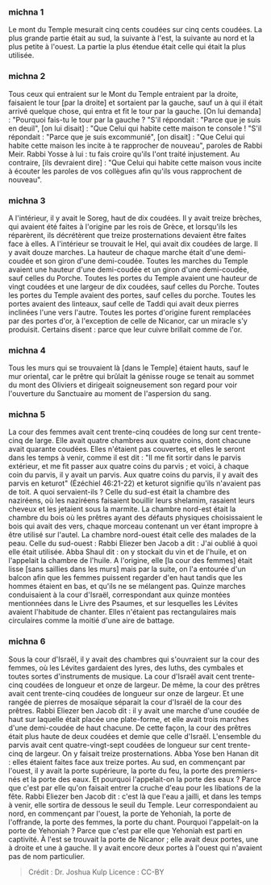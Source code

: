 
### michna 1
Le mont du Temple mesurait cinq cents coudées sur cinq cents coudées. La plus grande partie était au sud, la suivante à l'est, la suivante au nord et la plus petite à l'ouest. La partie la plus étendue était celle qui était la plus utilisée.

### michna 2
Tous ceux qui entraient sur le Mont du Temple entraient par la droite, faisaient le tour [par la droite] et sortaient par la gauche, sauf un à qui il était arrivé quelque chose, qui entra et fit le tour par la gauche. [On lui demanda] : "Pourquoi fais-tu le tour par la gauche ? "S'il répondait : "Parce que je suis en deuil", [on lui disait] : "Que Celui qui habite cette maison te console ! "S'il répondait : "Parce que je suis excommunié", [on disait] : "Que Celui qui habite cette maison les incite à te rapprocher de nouveau", paroles de Rabbi Meir. Rabbi Yosse à lui : tu fais croire qu'ils l'ont traité injustement. Au contraire, [ils devraient dire] : "Que Celui qui habite cette maison vous incite à écouter les paroles de vos collègues afin qu'ils vous rapprochent de nouveau".

### michna 3
A l'intérieur, il y avait le Soreg, haut de dix coudées. Il y avait treize brèches, qui avaient été faites à l'origine par les rois de Grèce, et lorsqu'ils les réparèrent, ils décrétèrent que treize prosternations devaient être faites face à elles. A l'intérieur se trouvait le Hel, qui avait dix coudées de large. Il y avait douze marches. La hauteur de chaque marche était d'une demi-coudée et son giron d'une demi-coudée. Toutes les marches du Temple avaient une hauteur d'une demi-coudée et un giron d'une demi-coudée, sauf celles du Porche. Toutes les portes du Temple avaient une hauteur de vingt coudées et une largeur de dix coudées, sauf celles du Porche. Toutes les portes du Temple avaient des portes, sauf celles du porche. Toutes les portes avaient des linteaux, sauf celle de Taddi qui avait deux pierres inclinées l'une vers l'autre. Toutes les portes d'origine furent remplacées par des portes d'or, à l'exception de celle de Nicanor, car un miracle s'y produisit. Certains disent : parce que leur cuivre brillait comme de l'or.

### michna 4
Tous les murs qui se trouvaient là [dans le Temple] étaient hauts, sauf le mur oriental, car le prêtre qui brûlait la génisse rouge se tenait au sommet du mont des Oliviers et dirigeait soigneusement son regard pour voir l'ouverture du Sanctuaire au moment de l'aspersion du sang.

### michna 5
La cour des femmes avait cent trente-cinq coudées de long sur cent trente-cinq de large. Elle avait quatre chambres aux quatre coins, dont chacune avait quarante coudées. Elles n'étaient pas couvertes, et elles le seront dans les temps à venir, comme il est dit : "Il me fit sortir dans le parvis extérieur, et me fit passer aux quatre coins du parvis ; et voici, à chaque coin du parvis, il y avait un parvis. Aux quatre coins du parvis, il y avait des parvis en keturot" (Ézéchiel 46:21-22) et keturot signifie qu'ils n'avaient pas de toit. A quoi servaient-ils ? Celle du sud-est était la chambre des naziréens, où les naziréens faisaient bouillir leurs shelamim, rasaient leurs cheveux et les jetaient sous la marmite. La chambre nord-est était la chambre du bois où les prêtres ayant des défauts physiques choisissaient le bois qui avait des vers, chaque morceau contenant un ver étant impropre à être utilisé sur l'autel. La chambre nord-ouest était celle des malades de la peau. Celle du sud-ouest : Rabbi Eliezer ben Jacob a dit : J'ai oublié à quoi elle était utilisée. Abba Shaul dit : on y stockait du vin et de l'huile, et on l'appelait la chambre de l'huile. A l'origine, elle [la cour des femmes] était lisse [sans saillies dans les murs] mais par la suite, on l'a entourée d'un balcon afin que les femmes puissent regarder d'en haut tandis que les hommes étaient en bas, et qu'ils ne se mélangent pas. Quinze marches conduisaient à la cour d'Israël, correspondant aux quinze montées mentionnées dans le Livre des Psaumes, et sur lesquelles les Lévites avaient l'habitude de chanter. Elles n'étaient pas rectangulaires mais circulaires comme la moitié d'une aire de battage.

### michna 6
Sous la cour d'Israël, il y avait des chambres qui s'ouvraient sur la cour des femmes, où les Lévites gardaient des lyres, des luths, des cymbales et toutes sortes d'instruments de musique. La cour d'Israël avait cent trente-cinq coudées de longueur et onze de largeur. De même, la cour des prêtres avait cent trente-cinq coudées de longueur sur onze de largeur. Et une rangée de pierres de mosaïque séparait la cour d'Israël de la cour des prêtres. Rabbi Eliezer ben Jacob dit : il y avait une marche d'une coudée de haut sur laquelle était placée une plate-forme, et elle avait trois marches d'une demi-coudée de haut chacune. De cette façon, la cour des prêtres était plus haute de deux coudées et demie que celle d'Israël. L'ensemble du parvis avait cent quatre-vingt-sept coudées de longueur sur cent trente-cinq de largeur. On y faisait treize prosternations. Abba Yose ben Hanan dit : elles étaient faites face aux treize portes. Au sud, en commençant par l'ouest, il y avait la porte supérieure, la porte du feu, la porte des premiers-nés et la porte des eaux. Et pourquoi l'appelait-on la porte des eaux ? Parce que c'est par elle qu'on faisait entrer la cruche d'eau pour les libations de la fête. Rabbi Eliezer ben Jacob dit : c'est là que l'eau a jailli, et dans les temps à venir, elle sortira de dessous le seuil du Temple. Leur correspondaient au nord, en commençant par l'ouest, la porte de Yehoniah, la porte de l'offrande, la porte des femmes, la porte du chant. Pourquoi l'appelait-on la porte de Yehoniah ? Parce que c'est par elle que Yehoniah est parti en captivité. À l'est se trouvait la porte de Nicanor ; elle avait deux portes, une à droite et une à gauche. Il y avait encore deux portes à l'ouest qui n'avaient pas de nom particulier.

>Crédit : Dr. Joshua Kulp
>Licence : CC-BY